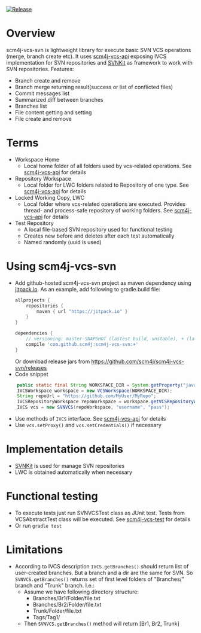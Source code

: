 [![Release](https://jitpack.io/v/scm4j/scm4j-vcs-svn.svg)](https://jitpack.io/#scm4j/scm4j-vcs-svn)	

# Overview
scm4j-vcs-svn is lightweight library for execute basic SVN VCS operations (merge, branch create etc). It uses [scm4j-vcs-api](https://github.com/scm4j/scm4j-vcs-api) exposing IVCS implementation for SVN repositories and [SVNKit](https://svnkit.com/) as framework to work with SVN repositories.
Features:
- Branch create and remove
- Branch merge returning result(success or list of conflicted files)
- Commit messages list
- Summarized diff between branches
- Branches list
- File content getting and setting
- File create and remove

# Terms
- Workspace Home
  - Local home folder of all folders used by vcs-related operations. See [scm4j-vcs-api](https://github.com/scm4j/scm4j-vcs-api) for details
- Repository Workspace
  - Local folder for LWC folders related to Repository of one type. See [scm4j-vcs-api](https://github.com/scm4j/scm4j-vcs-api) for details
- Locked Working Copy, LWC
  - Local folder where vcs-related operations are executed. Provides thread- and process-safe repository of working folders. See [scm4j-vcs-api](https://github.com/scm4j/scm4j-vcs-api) for details
- Test Repository
  - A local file-based SVN repository used for functional testing
  - Creates new before and deletes after each test automatically
  - Named randomly (uuid is used) 

# Using scm4j-vcs-svn
- Add github-hosted scm4j-vcs-svn project as maven dependency using [jitpack.io](https://jitpack.io/). As an example, add following to gradle.build file:
	```gradle
	allprojects {
		repositories {
			maven { url "https://jitpack.io" }
		}
	}
	
	dependencies {
		// versioning: master-SNAPSHOT (lastest build, unstable), + (lastest release, stable) or certain version (e.g. 1.1)
		compile 'com.github.scm4j:scm4j-vcs-svn:+'
	}
	```
	Or download release jars from https://github.com/scm4j/scm4j-vcs-svn/releases
- Code snippet
```java
	public static final String WORKSPACE_DIR = System.getProperty("java.io.tmpdir") + "svn-workspaces";
	IVCSWorkspace workspace = new VCSWorkspace(WORKSPACE_DIR);
	String repoUrl = "https://github.com/MyUser/MyRepo";
	IVCSRepositoryWorkspace repoWorkspace = workspace.getVCSRepositoryWorkspace(repoUrl);
	IVCS vcs = new SVNVCS(repoWorkspace, "username", "pass");
```
- Use methods of `IVCS` interface. See [scm4j-vcs-api](https://github.com/scm4j/scm4j-vcs-api) for details
- Use `vcs.setProxy()` and `vcs.setCredentials()` if necessary

# Implementation details
- [SVNKit](https://svnkit.com/) is used for manage SVN repositories
- LWC is obtained automatically when necessary

# Functional testing
- To execute tests just run SVNVCSTest class as JUnit test. Tests from VCSAbstractTest class will be executed. See  [scm4j-vcs-test](https://github.com/scm4j/scm4j-vcs-test) for details
- Or run `gradle test`

# Limitations
- According to IVCS description `IVCS.getBranches()` should return list of user-created branches. But a branch and a dir are the same for SVN. So `SVNVCS.getBranches()` returns set of first level folders of "Branches/" branch and "Trunk" branch. I.e.:
	- Assume we have following directory structure:
		- Branches/Br1/Folder/file.txt
		- Branches/Br2/Folder/file.txt
		- Trunk/Folder/file.txt
		- Tags/Tag1/
	- Then `SVNVCS.getBranches()` method will return [Br1, Br2, Trunk]
